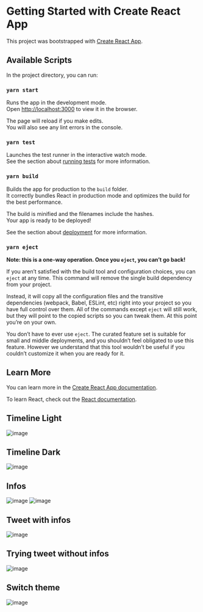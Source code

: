 # Getting Started with Create React App

This project was bootstrapped with [Create React App](https://github.com/facebook/create-react-app).

## Available Scripts

In the project directory, you can run:

### `yarn start`

Runs the app in the development mode.\
Open [http://localhost:3000](http://localhost:3000) to view it in the browser.

The page will reload if you make edits.\
You will also see any lint errors in the console.

### `yarn test`

Launches the test runner in the interactive watch mode.\
See the section about [running tests](https://facebook.github.io/create-react-app/docs/running-tests) for more information.

### `yarn build`

Builds the app for production to the `build` folder.\
It correctly bundles React in production mode and optimizes the build for the best performance.

The build is minified and the filenames include the hashes.\
Your app is ready to be deployed!

See the section about [deployment](https://facebook.github.io/create-react-app/docs/deployment) for more information.

### `yarn eject`

**Note: this is a one-way operation. Once you `eject`, you can’t go back!**

If you aren’t satisfied with the build tool and configuration choices, you can `eject` at any time. This command will remove the single build dependency from your project.

Instead, it will copy all the configuration files and the transitive dependencies (webpack, Babel, ESLint, etc) right into your project so you have full control over them. All of the commands except `eject` will still work, but they will point to the copied scripts so you can tweak them. At this point you’re on your own.

You don’t have to ever use `eject`. The curated feature set is suitable for small and middle deployments, and you shouldn’t feel obligated to use this feature. However we understand that this tool wouldn’t be useful if you couldn’t customize it when you are ready for it.

## Learn More

You can learn more in the [Create React App documentation](https://facebook.github.io/create-react-app/docs/getting-started).

To learn React, check out the [React documentation](https://reactjs.org/).

## Timeline Light

![image](https://user-images.githubusercontent.com/81483428/210629050-cdb27baa-de66-490a-a79f-51c7f4909482.png)

## Timeline Dark

![image](https://user-images.githubusercontent.com/81483428/210628339-b9ed41fc-c5b1-400a-b754-8dace55187ba.png)

## Infos

![image](https://user-images.githubusercontent.com/81483428/210628499-fb2ac8e3-b605-4693-a37e-d24a41c9e8e5.png) ![image](https://user-images.githubusercontent.com/81483428/210628536-011c2e05-2e99-4e7e-aa45-00b3cc880221.png)

## Tweet with infos

![image](https://user-images.githubusercontent.com/81483428/210628695-d1c16466-d54d-4040-a451-307da059a69c.png)

## Trying tweet without infos

![image](https://user-images.githubusercontent.com/81483428/210628827-7e30e938-611e-4c6a-8b4b-c1aa9613a05b.png)

## Switch theme

![image](https://user-images.githubusercontent.com/81483428/210628954-43449570-4481-4105-88ed-88a7ea985b18.png)







